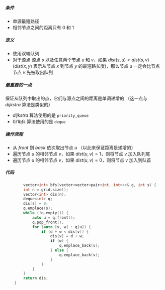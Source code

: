 ##### 条件

* 单源最短路径
* 相邻节点之间的距离只有 $0$ 和 $1$

##### 定义

* 使用双端队列
* 对于源点 源点 $s$ 以及任意两个节点 $u$ 和 $v$，如果 $dist(s,u) < dist(s,v)$ ($dist(x,y)$ 表示从节点 $x$ 到节点 $y$ 的最短路长度)，那么节点 $u$ 一定会比节点节点 $v$ 先被取出队列

##### 最重要的一点

保证从队列中取出的点，它们与源点之间的距离是单调递增的 （这一点与 $dijkstra$ 算法是类似的）

* $dijkstra$ 算法使用的是 `priority_queue​`
* $0/1 bfs$ 算法使用的是 `deque`

##### 操作流程

* 从 $front$ 到 $back$ 依次取出节点 $u$ （以此来保证距离是递增的）
* 遍历节点 $u$ 的相邻节点 $v$，如果 $dist(u,v)=1$，则将节点 $v$ 加入队列尾
* 遍历节点 $u$ 的相邻节点 $v$，如果 $dist(u,v)=0$，则将节点 $v$ 加入到队首

##### 代码

```cpp
		vector<int> bfs(vector<vector<pair<int, int>>>& g, int s) {
        int n = grid.size();
        vector<int> dis(n);
        deque<int> q;
        dis[s] = 0;
        q.emplace(s);
        while (!q.empty()) {
            auto u = q.front();
            q.pop_front();
            for (auto [v, w] : g[u]) {
                if (d + w < dis[v]) {
                    dis[v] = d + w;
                    if (w) {
                        q.emplace_back(v);
                    } else {
                        q.emplace_back(v);
                    }
                }
            }
        }
        return dis;
    }
```

